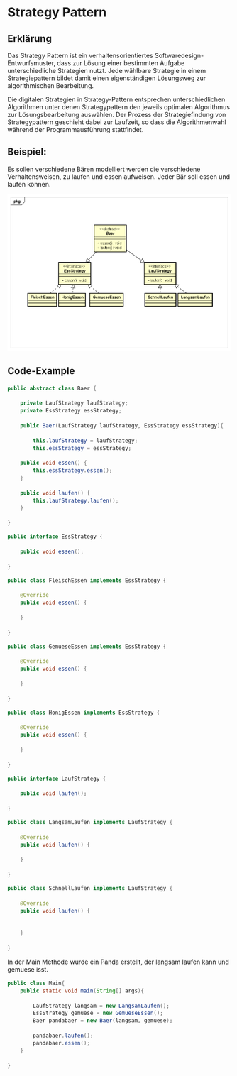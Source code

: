 # Strategy Pattern

## Erklärung

Das Strategy Pattern ist ein verhaltensorientiertes Softwaredesign-Entwurfsmuster, dass zur Lösung einer bestimmten Aufgabe unterschiedliche Strategien nutzt. Jede wählbare Strategie in einem Strategiepattern bildet damit einen eigenständigen Lösungsweg zur algorithmischen Bearbeitung.

Die digitalen Strategien in Strategy-Pattern entsprechen unterschiedlichen Algorithmen unter denen Strategypattern den jeweils optimalen Algorithmus zur Lösungsbearbeitung auswählen. Der Prozess der Strategiefindung von Strategypattern geschieht dabei zur Laufzeit, so dass die Algorithmenwahl während der Programmausführung stattfindet. 

## Beispiel:

Es sollen verschiedene Bären modelliert werden die verschiedene Verhaltensweisen, zu laufen und essen aufweisen. Jeder Bär soll essen und laufen können.

![Strategy UML-Diagramm](Strategy_UML.png "StrategeyPattern")

## Code-Example

```java
public abstract class Baer {

	private LaufStrategy laufStrategy;
	private EssStrategy essStrategy;
	
	public Baer(LaufStrategy laufStrategy, EssStrategy essStrategy){
		
		this.laufStrategy = laufStrategy;
		this.essStrategy = essStrategy;

	public void essen() {
		this.essStrategy.essen();
	}

	public void laufen() {
		this.laufStrategy.laufen();
	}

}
```

```java
public interface EssStrategy {

	public void essen();
		
}
```

```java
public class FleischEssen implements EssStrategy {
	
	@Override
	public void essen() {

	}
	
}
```

```java
public class GemueseEssen implements EssStrategy {

	@Override
	public void essen() {

	}

}
```

```java
public class HonigEssen implements EssStrategy {

	@Override
	public void essen() {

	}

}
```

```java
public interface LaufStrategy {

	public void laufen();

}
```

```java
public class LangsamLaufen implements LaufStrategy {

	@Override
	public void laufen() {

	}

}
```

```java
public class SchnellLaufen implements LaufStrategy {

	@Override
	public void laufen() {
		

	}

}
```

In der Main Methode wurde ein Panda erstellt, der langsam laufen kann und gemuese isst.

```java
public class Main{
	public static void main(String[] args){
	
		LaufStrategy langsam = new LangsamLaufen();
		EssStrategy gemuese = new GemueseEssen();
		Baer pandabaer = new Baer(langsam, gemuese);
		
		pandabaer.laufen();
		pandabaer.essen();
	}

}